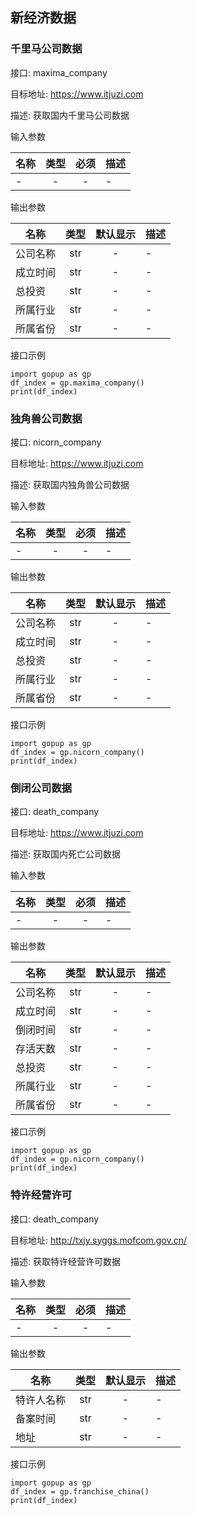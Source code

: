 ## 新经济数据

### 千里马公司数据
接口: maxima_company

目标地址: https://www.itjuzi.com

描述: 获取国内千里马公司数据

输入参数

名称 | 类型 | 必须 | 描述
---|:---:|:---:|---
- | - | - | -

输出参数

| 名称 | 类型 | 默认显示 | 描述 |
---|:---:|:---:|---
| 公司名称 | str | - | - |
| 成立时间 | str | - | - |
| 总投资 | str | - | - |
| 所属行业 | str | - | - |
| 所属省份 | str | - | - |

接口示例

```
import gopup as gp
df_index = gp.maxima_company()
print(df_index)
```

### 独角兽公司数据
接口: nicorn_company

目标地址: https://www.itjuzi.com

描述: 获取国内独角兽公司数据

输入参数

名称 | 类型 | 必须 | 描述
---|:---:|:---:|---
- | - | - | -

输出参数

| 名称 | 类型 | 默认显示 | 描述 |
---|:---:|:---:|---
| 公司名称 | str | - | - |
| 成立时间 | str | - | - |
| 总投资 | str | - | - |
| 所属行业 | str | - | - |
| 所属省份 | str | - | - |

接口示例

```
import gopup as gp
df_index = gp.nicorn_company()
print(df_index)
```

### 倒闭公司数据
接口: death_company

目标地址: https://www.itjuzi.com

描述: 获取国内死亡公司数据

输入参数

名称 | 类型 | 必须 | 描述
---|:---:|:---:|---
- | - | - | -

输出参数

| 名称 | 类型 | 默认显示 | 描述 |
---|:---:|:---:|---
| 公司名称 | str | - | - |
| 成立时间 | str | - | - |
| 倒闭时间 | str | - | - |
| 存活天数 | str | - | - |
| 总投资 | str | - | - |
| 所属行业 | str | - | - |
| 所属省份 | str | - | - |

接口示例

```
import gopup as gp
df_index = gp.nicorn_company()
print(df_index)
```

### 特许经营许可
接口: death_company

目标地址: http://txjy.syggs.mofcom.gov.cn/

描述: 获取特许经营许可数据

输入参数

名称 | 类型 | 必须 | 描述
---|:---:|:---:|---
- | - | - | -

输出参数

| 名称 | 类型 | 默认显示 | 描述 |
---|:---:|:---:|---
| 特许人名称 | str | - | - |
| 备案时间 | str | - | - |
| 地址 | str | - | - |

接口示例

```
import gopup as gp
df_index = gp.franchise_china()
print(df_index)
```